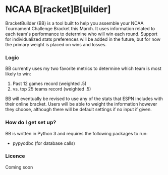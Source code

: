 # NCAA B[racket]B[uilder] #

BracketBuilder (BB) is a tool built to help you assemble your NCAA Tournament Challenge Bracket this March. It uses information related to each team's performance to determine who will win each round. Support for individualized stats preferences will be added in the future, but for now the primary weight is placed on wins and losses.

### Logic ###
BB currently uses my two favorite metrics to determine which team is most likely to win:
1) Past 12 games record (weighted .5)
2) vs. top 25 teams record (weighted .5)

BB will eventually be revised to use any of the stats that ESPN includes with their online bracket. Users will be able to weight the information however they choose, although there will be default settings if no input if given.

### How do I get set up? ###

BB is written in Python 3 and requires the following packages to run:
- pypyodbc (for database calls)


### Licence ###
Coming soon